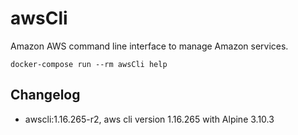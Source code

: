 # awsCli
Amazon AWS command line interface to manage Amazon services.

`docker-compose run --rm awsCli help`

##  Changelog
- awscli:1.16.265-r2, aws cli version 1.16.265 with Alpine 3.10.3
